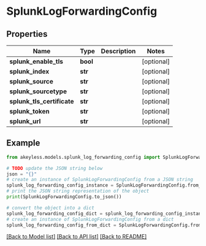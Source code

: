 # SplunkLogForwardingConfig


## Properties

Name | Type | Description | Notes
------------ | ------------- | ------------- | -------------
**splunk_enable_tls** | **bool** |  | [optional] 
**splunk_index** | **str** |  | [optional] 
**splunk_source** | **str** |  | [optional] 
**splunk_sourcetype** | **str** |  | [optional] 
**splunk_tls_certificate** | **str** |  | [optional] 
**splunk_token** | **str** |  | [optional] 
**splunk_url** | **str** |  | [optional] 

## Example

```python
from akeyless.models.splunk_log_forwarding_config import SplunkLogForwardingConfig

# TODO update the JSON string below
json = "{}"
# create an instance of SplunkLogForwardingConfig from a JSON string
splunk_log_forwarding_config_instance = SplunkLogForwardingConfig.from_json(json)
# print the JSON string representation of the object
print(SplunkLogForwardingConfig.to_json())

# convert the object into a dict
splunk_log_forwarding_config_dict = splunk_log_forwarding_config_instance.to_dict()
# create an instance of SplunkLogForwardingConfig from a dict
splunk_log_forwarding_config_from_dict = SplunkLogForwardingConfig.from_dict(splunk_log_forwarding_config_dict)
```
[[Back to Model list]](../README.md#documentation-for-models) [[Back to API list]](../README.md#documentation-for-api-endpoints) [[Back to README]](../README.md)


